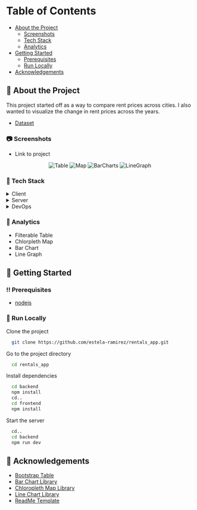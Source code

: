 <!-- Table of Contents -->
# Table of Contents
- [About the Project](#star2-about-the-project)
  * [Screenshots](#camera-screenshots)
  * [Tech Stack](#space_invader-tech-stack)
  * [Analytics](#chart-analytics)
- [Getting Started](#toolbox-getting-started)
  * [Prerequisites](#bangbang-prerequisites)
  * [Run Locally](#running-run-locally)
- [Acknowledgements](#gem-acknowledgements)


<!-- About the Project -->
## :star2: About the Project
<p>This project started off as a way to compare rent prices across cities. I also wanted to visualize the change in rent prices across the years. </p>

* [Dataset](https://www.kaggle.com/datasets/haydenvenable/zillow-observed-rent-index-jan-2014-june-2021)

<!-- Screenshots -->
### :camera: Screenshots

* Link to project 

<div align="center">
 <img src="frontend/screenshots/filtertable.jpg" alt="Table" />
 <img src="frontend/screenshots/map.jpg" alt="Map" />
 <img src="frontend/screenshots/barcharts.jpg" alt="BarCharts" />
 <img src="frontend/screenshots/linegraph.jpg" alt="LineGraph" />
</div>


<!-- TechStack -->
### :space_invader: Tech Stack

<details>
  <summary>Client</summary>
   <ul>
     <li><a href="https://reactjs.org/">React.js</a></li>
   </ul>
</details>

<details>
   <summary>Server</summary>
   <ul>
     <li><a href="https://expressjs.com/">Express.js</a></li>
   </ul>
</details>

<details>
 <summary>DevOps</summary>
   <ul>
     <li><a href="https://www.docker.com/">Docker</a></li>
   </ul>
</details>

<!-- Analytics -->
### :dart: Analytics
- Filterable Table 
- Chlorpleth Map
- Bar Chart
- Line Graph 

<!-- Getting Started -->
## 	:toolbox: Getting Started

<!-- Prerequisites -->
### :bangbang: Prerequisites
- [nodejs](https://nodejs.org/en/)

<!-- Run Locally -->
### :running: Run Locally
Clone the project

```bash
  git clone https://github.com/estela-ramirez/rentals_app.git
```

Go to the project directory

```bash
  cd rentals_app
```

Install dependencies

```bash
  cd backend
  npm install 
  cd..
  cd frontend
  npm install
```
Start the server

```bash
  cd..
  cd backend
  npm run dev 
```

<!-- Acknowledgments -->
## :gem: Acknowledgements
 - [Bootstrap Table](https://react-bootstrap-table.github.io/react-bootstrap-table2/docs/about.html)
 - [Bar Chart Library](https://plotly.com/javascript/bar-charts/)
 - [Chloropleth Map Library](https://plotly.com/javascript/choropleth-maps/)
 - [Line Chart Library](https://apexcharts.com/docs/chart-types/line-chart/)
 - [ReadMe Template](https://github.com/Louis3797/awesome-readme-template/blob/main/README.md#space_invader-tech-stack)
 
